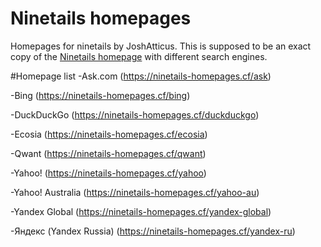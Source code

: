 # Ninetails homepages
Homepages for ninetails by JoshAtticus.
This is supposed to be an exact copy of the [Ninetails homepage](https://ninetails.cf/?v=2.2.3) with different search engines.

#Homepage list
-Ask.com (https://ninetails-homepages.cf/ask)

-Bing (https://ninetails-homepages.cf/bing)

-DuckDuckGo (https://ninetails-homepages.cf/duckduckgo)

-Ecosia (https://ninetails-homepages.cf/ecosia)

-Qwant (https://ninetails-homepages.cf/qwant)

-Yahoo! (https://ninetails-homepages.cf/yahoo)

-Yahoo! Australia (https://ninetails-homepages.cf/yahoo-au)

-Yandex Global (https://ninetails-homepages.cf/yandex-global)

-Яндекс (Yandex Russia) (https://ninetails-homepages.cf/yandex-ru)

